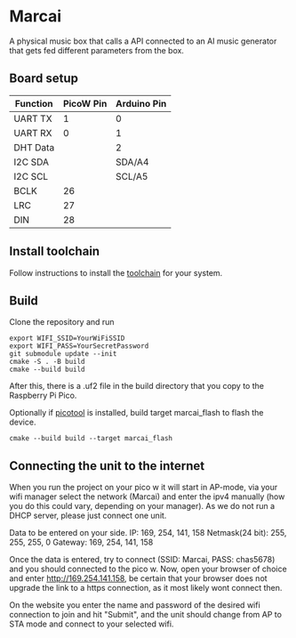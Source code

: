 # Marcai
A physical music box that calls a API connected to an AI music generator that gets fed different parameters from the box.

## Board setup
| Function  | PicoW Pin | Arduino Pin |
| --------- |---------- | ----------- |
| UART TX   | 1         | 0           |
| UART RX   | 0         | 1           |
| DHT Data  |           | 2           |
| I2C SDA   |           | SDA/A4      |
| I2C SCL   |           | SCL/A5      |
| BCLK      | 26        |             |
| LRC       | 27        |             |
| DIN       | 28        |             |

## Install toolchain

Follow instructions to install the [toolchain](https://datasheets.raspberrypi.com/pico/getting-started-with-pico.pdf)
for your system.

## Build

Clone the repository and run

```
export WIFI_SSID=YourWiFiSSID
export WIFI_PASS=YourSecretPassword
git submodule update --init
cmake -S . -B build
cmake --build build
```

After this, there is a .uf2 file in the build directory that you copy
to the Raspberry Pi Pico.

Optionally if [picotool](https://github.com/raspberrypi/picotool) is installed,
build target marcai_flash to flash the device.

```
cmake --build build --target marcai_flash
```

## Connecting the unit to the internet

When you run the project on your pico w it will start in AP-mode, via your wifi manager select the network (Marcai) and enter the ipv4 manually (how you do this could vary, depending on your manager). As we do not run a DHCP server, please just connect one unit.

Data to be entered on your side.
IP:                 169, 254, 141, 158
Netmask(24 bit):    255, 255, 255, 0
Gateway:            169, 254, 141, 158

Once the data is entered, try to connect (SSID: Marcai, PASS: chas5678) and you should connected to the pico w. Now, open your browser of choice and enter http://169.254.141.158, be certain that your browser does not upgrade the link to a https connection, as it most likely wont connect then.

On the website you enter the name and password of the desired wifi connection to join and hit "Submit", and the unit should change from AP to STA mode and connect to your selected wifi.
